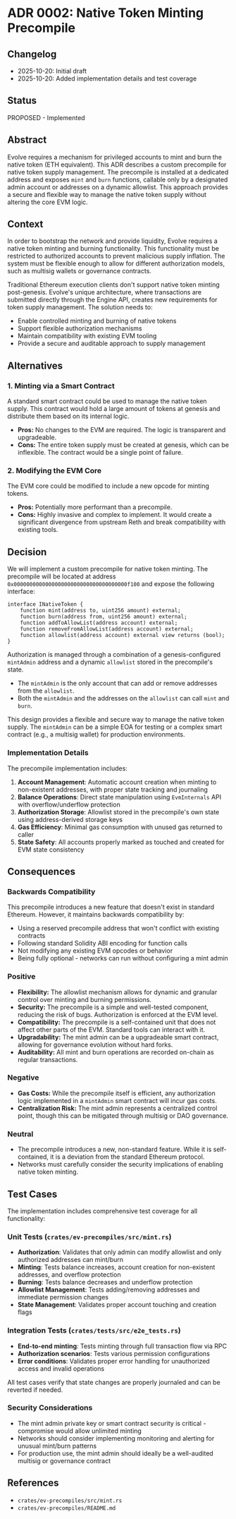 # ADR 0002: Native Token Minting Precompile

## Changelog

* 2025-10-20: Initial draft
* 2025-10-20: Added implementation details and test coverage

## Status

PROPOSED - Implemented

## Abstract

Evolve requires a mechanism for privileged accounts to mint and burn the native token (ETH equivalent). This ADR describes a custom precompile for native token supply management. The precompile is installed at a dedicated address and exposes `mint` and `burn` functions, callable only by a designated admin account or addresses on a dynamic allowlist. This approach provides a secure and flexible way to manage the native token supply without altering the core EVM logic.

## Context

In order to bootstrap the network and provide liquidity, Evolve requires a native token minting and burning functionality. This functionality must be restricted to authorized accounts to prevent malicious supply inflation. The system must be flexible enough to allow for different authorization models, such as multisig wallets or governance contracts.

Traditional Ethereum execution clients don't support native token minting post-genesis. Evolve's unique architecture, where transactions are submitted directly through the Engine API, creates new requirements for token supply management. The solution needs to:
- Enable controlled minting and burning of native tokens
- Support flexible authorization mechanisms
- Maintain compatibility with existing EVM tooling
- Provide a secure and auditable approach to supply management

## Alternatives

### 1. Minting via a Smart Contract

A standard smart contract could be used to manage the native token supply. This contract would hold a large amount of tokens at genesis and distribute them based on its internal logic.

*   **Pros:** No changes to the EVM are required. The logic is transparent and upgradeable.
*   **Cons:** The entire token supply must be created at genesis, which can be inflexible. The contract would be a single point of failure.

### 2. Modifying the EVM Core

The EVM core could be modified to include a new opcode for minting tokens.

*   **Pros:** Potentially more performant than a precompile.
*   **Cons:** Highly invasive and complex to implement. It would create a significant divergence from upstream Reth and break compatibility with existing tools.

## Decision

We will implement a custom precompile for native token minting. The precompile will be located at address `0x000000000000000000000000000000000000f100` and expose the following interface:

```solidity
interface INativeToken {
    function mint(address to, uint256 amount) external;
    function burn(address from, uint256 amount) external;
    function addToAllowList(address account) external;
    function removeFromAllowList(address account) external;
    function allowlist(address account) external view returns (bool);
}
```

Authorization is managed through a combination of a genesis-configured `mintAdmin` address and a dynamic `allowlist` stored in the precompile's state.

*   The `mintAdmin` is the only account that can add or remove addresses from the `allowlist`.
*   Both the `mintAdmin` and the addresses on the `allowlist` can call `mint` and `burn`.

This design provides a flexible and secure way to manage the native token supply. The `mintAdmin` can be a simple EOA for testing or a complex smart contract (e.g., a multisig wallet) for production environments.

### Implementation Details

The precompile implementation includes:

1. **Account Management**: Automatic account creation when minting to non-existent addresses, with proper state tracking and journaling
2. **Balance Operations**: Direct state manipulation using `EvmInternals` API with overflow/underflow protection
3. **Authorization Storage**: Allowlist stored in the precompile's own state using address-derived storage keys
4. **Gas Efficiency**: Minimal gas consumption with unused gas returned to caller
5. **State Safety**: All accounts properly marked as touched and created for EVM state consistency

## Consequences

### Backwards Compatibility

This precompile introduces a new feature that doesn't exist in standard Ethereum. However, it maintains backwards compatibility by:
- Using a reserved precompile address that won't conflict with existing contracts
- Following standard Solidity ABI encoding for function calls
- Not modifying any existing EVM opcodes or behavior
- Being fully optional - networks can run without configuring a mint admin

### Positive

*   **Flexibility:** The allowlist mechanism allows for dynamic and granular control over minting and burning permissions.
*   **Security:** The precompile is a simple and well-tested component, reducing the risk of bugs. Authorization is enforced at the EVM level.
*   **Compatibility:** The precompile is a self-contained unit that does not affect other parts of the EVM. Standard tools can interact with it.
*   **Upgradability:** The mint admin can be a upgradeable smart contract, allowing for governance evolution without hard forks.
*   **Auditability:** All mint and burn operations are recorded on-chain as regular transactions.

### Negative

*   **Gas Costs:** While the precompile itself is efficient, any authorization logic implemented in a `mintAdmin` smart contract will incur gas costs.
*   **Centralization Risk:** The mint admin represents a centralized control point, though this can be mitigated through multisig or DAO governance.

### Neutral

*   The precompile introduces a new, non-standard feature. While it is self-contained, it is a deviation from the standard Ethereum protocol.
*   Networks must carefully consider the security implications of enabling native token minting.

## Test Cases

The implementation includes comprehensive test coverage for all functionality:

### Unit Tests (`crates/ev-precompiles/src/mint.rs`)
- **Authorization**: Validates that only admin can modify allowlist and only authorized addresses can mint/burn
- **Minting**: Tests balance increases, account creation for non-existent addresses, and overflow protection
- **Burning**: Tests balance decreases and underflow protection
- **Allowlist Management**: Tests adding/removing addresses and immediate permission changes
- **State Management**: Validates proper account touching and creation flags

### Integration Tests (`crates/tests/src/e2e_tests.rs`)
- **End-to-end minting**: Tests minting through full transaction flow via RPC
- **Authorization scenarios**: Tests various permission configurations
- **Error conditions**: Validates proper error handling for unauthorized access and invalid operations

All test cases verify that state changes are properly journaled and can be reverted if needed.

### Security Considerations

- The mint admin private key or smart contract security is critical - compromise would allow unlimited minting
- Networks should consider implementing monitoring and alerting for unusual mint/burn patterns
- For production use, the mint admin should ideally be a well-audited multisig or governance contract

## References

*   `crates/ev-precompiles/src/mint.rs`
*   `crates/ev-precompiles/README.md`
